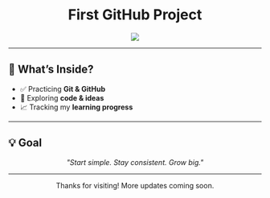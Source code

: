 <h1 align="center"> First GitHub Project </h1>

<p align="center">
  <img src="https://readme-typing-svg.herokuapp.com/?lines=Welcome+to+my+coding+journey!;Exploring+Git%2C+GitHub+%26+more...&center=true&color=0DBFDE&size=22" />
</p>

---

## 🚀 What’s Inside?

- ✅ Practicing **Git & GitHub**
- 🧠 Exploring **code & ideas**
- 📈 Tracking my **learning progress**

---

## 💡 Goal

<p align="center"><i>"Start simple. Stay consistent. Grow big."</i></p>

---

<p align="center">Thanks for visiting! More updates coming soon.</p>
